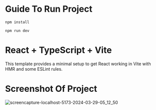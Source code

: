 # Guide To Run Project

```
npm install

npm run dev
```

# React + TypeScript + Vite

This template provides a minimal setup to get React working in Vite with HMR and some ESLint rules.

# Screenshot Of Project
![screencapture-localhost-5173-2024-03-29-05_12_50](https://github.com/mojahid-belaman/peaQock/assets/26336407/c69b96fc-ed07-4d02-81df-d775f2652dc3)

